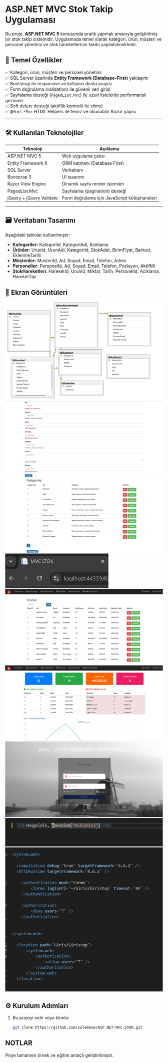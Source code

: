 # ASP.NET MVC Stok Takip Uygulaması

Bu proje, **ASP.NET MVC 5** konusunda pratik yapmak amacıyla geliştirilmiş bir stok takip sistemidir. Uygulamada temel olarak kategori, ürün, müşteri ve personel yönetimi ve stok hareketlerinin takibi yapılabilmektedir. 

## 🚀 Temel Özellikler

✅ Kategori, ürün, müşteri ve personel yönetimi  
✅ SQL Server üzerinde **Entity Framework (Database-First)** yaklaşımı  
✅ Bootstrap ile responsive ve kullanıcı dostu arayüz  
✅ Form doğrulama (validation) ile güvenli veri girişi  
✅ Sayfalama desteği (`PagedList.Mvc`) ile uzun listelerde performanslı gezinme  
✅ Soft delete desteği (aktiflik kontrolü ile silme)  
✅ `@Html.*For` HTML Helpers ile temiz ve okunabilir Razor yapısı  

---

## 🛠️ Kullanılan Teknolojiler

| Teknoloji | Açıklama |
|----------|----------|
| ASP.NET MVC 5 | Web uygulama çatısı |
| Entity Framework 6 | ORM katmanı (Database First) |
| SQL Server | Veritabanı |
| Bootstrap 3 | UI tasarımı |
| Razor View Engine | Dinamik sayfa render işlemleri |
| PagedList.Mvc | Sayfalama (pagination) desteği |
| jQuery + jQuery Validate | Form doğrulama için JavaScript kütüphaneleri |

---

## 🗃️ Veritabanı Tasarımı

Aşağıdaki tablolar kullanılmıştır:

- **Kategoriler:** KategoriId, KategoriAdi, Aciklama
- **Ürünler:** UrunId, UrunAdi, KategoriId, StokAdet, BirimFiyat, Barkod, EklenmeTarihi
- **Müşteriler:** MusteriId, Ad, Soyad, Email, Telefon, Adres
- **Personeller:** PersonelId, Ad, Soyad, Email, Telefon, Pozisyon, AktifMi
- **StokHareketleri:** HareketId, UrunId, Miktar, Tarih, PersonelId, Aciklama, HareketTipi

## 📸 Ekran Görüntüleri

![1](./project-images/1.png)
![1](./project-images/2.png)
![1](./project-images/3.png)
![1](./project-images/4.png)
![1](./project-images/5.png)
![1](./project-images/6.png)
![1](./project-images/7.png)
![1](./project-images/8.png)
![1](./project-images/9.png)


## ⚙️ Kurulum Adımları

1. Bu projeyi indir veya klonla:

   ```bash
   git clone https://github.com/sulemese/ASP.NET-MVC-STOK.git

## NOTLAR
Proje tamamen örnek ve eğitim amaçlı geliştirilmiştir.
